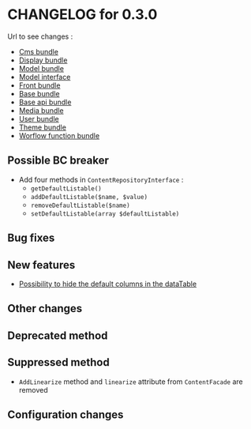 # CHANGELOG for 0.3.0

Url to see changes : 

 - [Cms bundle](https://github.com/open-orchestra/open-orchestra-cms-bundle/compare/v0.2.12...v0.3.0)
 - [Display bundle](https://github.com/open-orchestra/open-orchestra-display-bundle/compare/v0.2.12...v0.3.0)
 - [Model bundle](https://github.com/open-orchestra/open-orchestra-model-bundle/compare/v0.2.12...v0.3.0)
 - [Model interface](https://github.com/open-orchestra/open-orchestra-model-interface/compare/v0.2.12...v0.3.0)
 - [Front bundle](https://github.com/open-orchestra/open-orchestra-front-bundle/compare/v0.2.12...v0.3.0)
 - [Base bundle](https://github.com/open-orchestra/open-orchestra-base-bundle/compare/v0.2.12...v0.3.0)
 - [Base api bundle](https://github.com/open-orchestra/open-orchestra-base-api-bundle/compare/v0.2.12...v0.3.0)
 - [Media bundle](https://github.com/open-orchestra/open-orchestra-media-bundle/compare/v0.2.12...v0.3.0)
 - [User bundle](https://github.com/open-orchestra/open-orchestra-user-bundle/compare/v0.2.12...v0.3.0)
 - [Theme bundle](https://github.com/open-orchestra/open-orchestra-theme-bundle/compare/v0.2.12...v0.3.0)
 - [Worflow function bundle](https://github.com/open-orchestra/open-orchestra-worflow-function-bundle/compare/v0.2.12...v0.3.0)

## Possible BC breaker
 - Add four methods in ``ContentRepositoryInterface`` :
     - ``getDefaultListable()``
     - ``addDefaultListable($name, $value)``
     - ``removeDefaultListable($name)``
     - ``setDefaultListable(array $defaultListable)``

## Bug fixes

## New features
 - [Possibility to hide the default columns in the dataTable](https://trello.com/c/1XZeixzR/1143-2-etq-ubo-je-peux-specifier-quels-sont-les-colonnes-que-je-veux-afficher-dans-les-content-champs-de-base-pas-les-attributs)

## Other changes

## Deprecated method

## Suppressed method
 - ``AddLinearize`` method and ``linearize`` attribute from ``ContentFacade`` are removed
 
## Configuration changes
